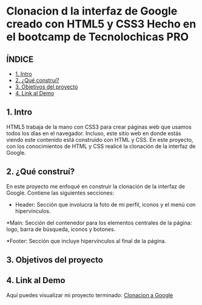 # Clonacion d la interfaz de Google creado con HTML5 y CSS3 Hecho  en el bootcamp de Tecnolochicas PRO
## **ÍNDICE**

* [1. Intro](https://github.com/Dany-st/clonaciongoogle/edit/main/README.md#1-intro)
* [2. ¿Qué construí?](https://github.com/Dany-st/clonaciongoogle/edit/main/README.md#2-qu%C3%A9-constru%C3%AD)
* [3. Objetivos del proyecto](https://github.com/Dany-st/clonaciongoogle/edit/main/README.md#3-objetivos-del-proyecto)
* [4. Link al Demo](https://github.com/Dany-st/clonaciongoogle/edit/main/README.md#4-link-al-demo)

## 1. Intro
HTML5 trabaja de la mano con CSS3 para crear páginas web que usamos todos los días en el navegador. Incluso, este sitio web en donde estás viendo este contenido está construido con HTML y CSS. En este proyecto, con los conocimientos de HTML y CSS realicé la clonación de la interfaz de Google.
## 2. ¿Qué construí?
En este proyecto me enfoqué en construir la clonación de la interfaz de Google. Contiene las siguientes secciones:

* Header: Sección que involucra la foto de mi perfil, iconos y el menú con hipervínculos.

*Main: Sección del contenedor para los elementos centrales de la página: logo, barra de búsqueda, iconos y botones.

*Footer: Sección que incluye hipervínculos al final de la página.
## 3. Objetivos del proyecto

## 4. Link al Demo
Aquí puedes visualizar mi proyecto terminado: [Clonacion a Google](https://bright-mandazi-a482f8.netlify.app/)
